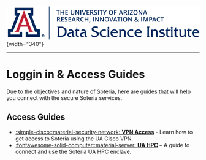 ![](../assets/cover.png){width="340"}

---

# **Loggin in & Access Guides**

Due to the objectives and nature of Soteria, here are guides that will help you connect with the secure Soteria services.

## Access Guides

<div class="grid cards" markdown>

- [:simple-cisco::material-security-network: **VPN Access**](access_vpn.md) - Learn how to get access to Soteria using the UA Cisco VPN.
- [:fontawesome-solid-computer::material-server: **UA HPC**](access_hpc.md) – A guide to connect and use the Soteria UA HPC enclave.